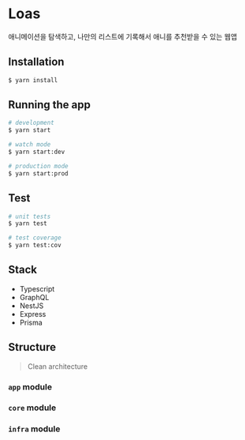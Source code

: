 # Loas

애니메이션을 탐색하고, 나만의 리스트에 기록해서 애니를 추천받을 수 있는 웹앱

## Installation

```bash
$ yarn install
```

## Running the app

```bash
# development
$ yarn start

# watch mode
$ yarn start:dev

# production mode
$ yarn start:prod
```

## Test

```bash
# unit tests
$ yarn test

# test coverage
$ yarn test:cov
```

## Stack

- Typescript
- GraphQL
- NestJS
- Express
- Prisma

## Structure

> Clean architecture

### `app` module

### `core` module

### `infra` module
